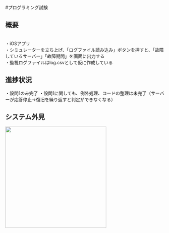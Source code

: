 #プログラミング試験
<h2>概要</h2>
<br>
・iOSアプリ
<br>
・シミュレーターを立ち上げ、「ログファイル読み込み」ボタンを押すと、「故障しているサーバー」「故障期間」を画面に出力する
<br>
・監視ログファイルはlog.csvとして仮に作成している

<h2>進捗状況</h2>
・設問1のみ完了
・設問1に関しても、例外処理、コードの整理は未完了（サーバーが応答停止→復旧を繰り返すと判定ができなくなる）<br>


<h2>システム外見</h2>
<img src="https://user-images.githubusercontent.com/106445779/206247297-5dca71da-555a-4538-a4ae-e26ec702d947.png" width="320px">

